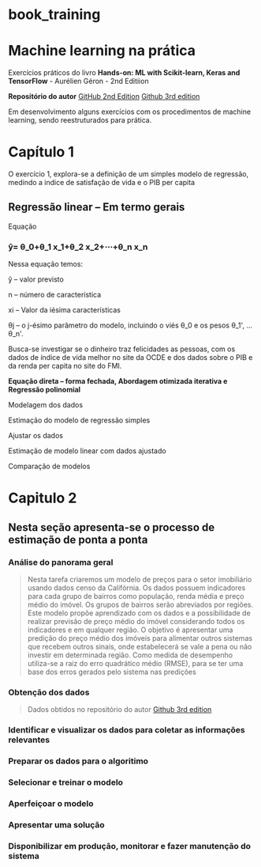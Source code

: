 # book_training

# Machine learning na prática

Exercícios práticos do livro **Hands-on: ML with Scikit-learn, Keras and TensorFlow** - Aurélien Géron - 2nd Editiion

**Repositório do autor** [GitHub 2nd Edition](https://github.com/ageron/handson-ml2) [Github 3rd edition](https://github.com/ageron/handson-ml3)

Em desenvolvimento alguns exercícios com os procedimentos de machine learning, sendo reestruturados para prática.

# **Capítulo 1**
O exercício 1, explora-se a definição de um simples modelo de regressão, medindo a indice de satisfação de vida e o PIB per capita


## Regressão linear – Em termo gerais
Equação

### ŷ= θ_0+θ_1 x_1+θ_2 x_2+⋯+θ_n x_n 

Nessa equação temos:

ŷ – valor previsto

n – número de característica

xi – Valor da iésima características

θj – o j-ésimo parâmetro do modelo, incluindo o viés θ_0 e os pesos θ_1', ... θ_n'. 

Busca-se investigar se o dinheiro traz felicidades as pessoas, com os dados de índice de vida melhor no site da OCDE e dos dados sobre o PIB e da renda per capita no site do FMI.

**Equação direta – forma fechada, Abordagem otimizada iterativa e Regressão polinomial**

Modelagem dos dados

Estimação do modelo de regressão simples

Ajustar os dados

Estimação de modelo linear com dados ajustado

Comparação de modelos

# Capitulo 2

## Nesta seção apresenta-se o processo de estimação de ponta a ponta

### Análise do panorama geral
>Nesta tarefa criaremos um modelo de preços para o setor imobiliário usando dados censo da Califórnia. Os dados possuem indicadores para cada grupo de bairros como população, renda média e preço médio do imóvel. Os grupos de bairros serão abreviados por regiões.
>Este modelo propõe aprendizado com os dados e a possibilidade de realizar previsão de preço médio do imóvel considerando todos os indicadores e em qualquer região.
>O objetivo é apresentar uma predição do preço médio dos imóveis para alimentar outros sistemas que recebem outros sinais, onde estabelecerá se vale a pena ou não investir em determinada região.
>Como medida de desempenho utiliza-se a raiz do erro quadrático médio (RMSE), para se ter uma base dos erros gerados pelo sistema nas predições

### Obtenção dos dados

>Dados obtidos no repositório do autor [Github 3rd edition](https://github.com/ageron/handson-ml3)

### Identificar e visualizar os dados para coletar as informações relevantes

### Preparar os dados para o algoritimo

### Selecionar e treinar o modelo

### Aperfeiçoar o modelo

### Apresentar uma solução

### Disponibilizar em produção, monitorar e fazer manutenção do sistema
